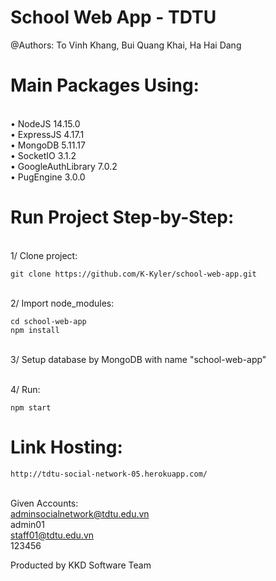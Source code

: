 # School Web App - TDTU
@Authors:
To Vinh Khang, Bui Quang Khai, Ha Hai Dang

# Main Packages Using:
<br />• NodeJS 14.15.0
<br />• ExpressJS 4.17.1
<br />• MongoDB 5.11.17
<br />• SocketIO 3.1.2
<br />• GoogleAuthLibrary 7.0.2
<br />• PugEngine 3.0.0

# Run Project Step-by-Step:
<br />1/ Clone project: 
```
git clone https://github.com/K-Kyler/school-web-app.git
```
<br />2/ Import node_modules:
```
cd school-web-app
npm install
```
<br />3/ Setup database by MongoDB with name "school-web-app"

<br />4/ Run:
```
npm start
```

# Link Hosting:
```
http://tdtu-social-network-05.herokuapp.com/
```
<br /> Given Accounts:
<br /> adminsocialnetwork@tdtu.edu.vn
<br /> admin01
<br /> staff01@tdtu.edu.vn
<br /> 123456

Producted by KKD Software Team
